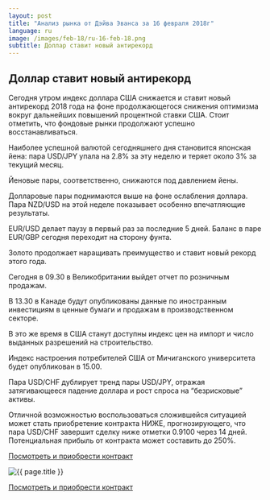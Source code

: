 ```yaml
---
layout: post
title: "Анализ рынка от Дэйва Эванса за 16 февраля 2018г"
language: ru
image: /images/feb-18/ru-16-feb-18.png
subtitle: Доллар ставит новый антирекорд
---
```

##  Доллар ставит новый антирекорд

Сегодня утром индекс доллара США снижается и ставит новый антирекорд 2018 года на фоне продолжающегося снижения оптимизма вокруг дальнейших повышений процентной ставки США. Стоит отметить, что фондовые рынки продолжают успешно восстанавливаться.

Наиболее успешной валютой сегодняшнего дня становится японская йена: пара USD/JPY упала на 2.8% за эту неделю и теряет около 3% за текущий месяц.

Йеновые пары, соответственно, снижаются под давлением йены.

Долларовые пары поднимаются выше на фоне ослабления доллара. Пара NZD/USD на этой неделе показывает особенно впечатляющие результаты.

EUR/USD делает паузу в первый раз за последние 5 дней. Баланс в паре EUR/GBP сегодня переходит на сторону фунта.

Золото продолжает наращивать преимущество и ставит новый рекорд этого года.
 
 
Сегодня в 09.30 в Великобритании выйдет отчет по розничным продажам.

В 13.30 в Канаде будут опубликованы данные по иностранным инвестициям в ценные бумаги и продажам в производственном секторе.

В это же время в США станут доступны индекс цен на импорт и число выданных разрешений на строительство.

Индекс настроения потребителей США от Мичиганского университета будет опубликован в 15.00.
 
 
Пара USD/CHF дублирует тренд пары USD/JPY, отражая затягивающееся падение доллара и рост спроса на “безрисковые” активы.

Отличной возможностью воспользоваться сложившейся ситуацией может стать приобретение контракта НИЖЕ, прогнозирующего, что пара USD/CHF завершит сделку ниже отметки 0.9100 через 14 дней. Потенциальная прибыль от контракта может составить до 250%.

<a href="http://record.binary.com/_bivVDfg8lHux76XffYA0JmNd7ZgqdRLk/1/market=forex&underlying=frxUSDCHF&formname=higherlower&duration_amount=14&duration_units=d&amount=10&amount_type=payout&expiry_type=duration&barrier=0.9100&s=1&t=AGAo0wZxiuWVUSIZnKLQvZ0co5lt24DG" target="_blank">Посмотреть и приобрести контракт</a>

<img src="{{ site.url }}/images/feb-18/ru-16-feb-18.png" alt="{{ page.title }}"  title="{{ page.title }}">

<a href="%LINK%%?https://www.binary.com/d/trade.cgi?market=forex&underlying=frxUSDCHF&formname=higherlower&duration_amount=14&duration_units=d&amount=10&amount_type=payout&expiry_type=duration&barrier=0.9100&s=1&t=AGAo0wZxiuWVUSIZnKLQvZ0co5lt24DG" target="_blank">Посмотреть и приобрести контракт</a>
